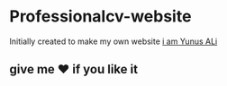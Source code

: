 # Professionalcv-website
Initially created to make my own website [i am Yunus ALi]( https://IAmYunusAli.com)
## give me :heart: if you like it 

